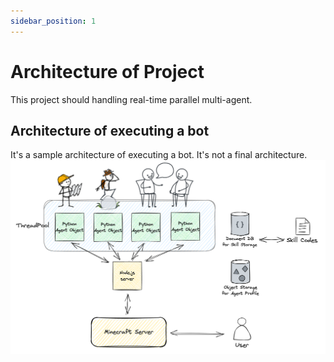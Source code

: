 ```yaml
---
sidebar_position: 1
---
```


# Architecture of Project
This project should handling real-time parallel multi-agent. 


## Architecture of executing a bot
It's a sample architecture of executing a bot. It's not a final architecture.
![Architecture-of-project](img/sample-architecture.png)
